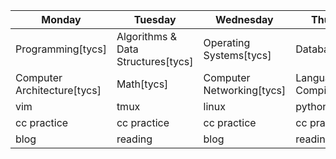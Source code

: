 
| Monday | Tuesday | Wednesday | Thursday | Friday | Saturday | Sunday |
| ------ | ------- | --------- | -------- | ------ | -------- | ------ |
| Programming[tycs] | Algorithms & Data Structures[tycs]| Operating Systems[tycs] | Databases[tycs] | Distributed Systems[tycs] | var | var |
| Computer Architecture[tycs] | Math[tycs]| Computer Networking[tycs] | Languages and Compilers[tycs] | var | var | var | 
| vim | tmux | linux | python | go | c | js |
| cc practice | cc practice | cc practice | cc practice | cc practice | var | var |
| blog | reading | blog | reading | blog | reading | reading |

